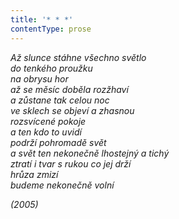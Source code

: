 ```yaml
---
title: '* * *'
contentType: prose
---
```


_Až slunce stáhne všechno světlo  
do tenkého proužku  
na obrysu hor  
až se měsíc doběla rozžhaví  
a zůstane tak celou noc  
ve sklech se objeví a zhasnou  
rozsvícené pokoje  
a ten kdo to uvidí  
podrží pohromadě svět  
a svět ten nekonečně lhostejný a tichý  
ztratí i tvar s rukou co jej drží  
hrůza zmizí  
budeme nekonečně volní_

_(2005)_
